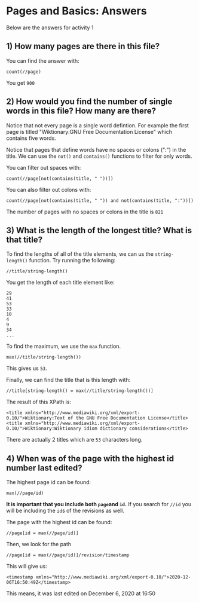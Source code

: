 # Pages and Basics: Answers 

Below are the answers for activity 1

## 1) How many pages are there in this file?

You can find the answer with:
```
count(//page)
```

You get `900`

## 2) How would you find the number of single words in this file? How many are there?


Notice that not every page is a single word defintion. For example the first page is titled "Wiktionary:GNU Free Documentation License" which contains five words.

Notice that pages that define words have no spaces or colons (":") in the title. We can use the `not()` and `contains()` functions to filter for only words. 

You can filter out spaces with:
```
count(//page[not(contains(title, " "))])
```

You can also filter out colons with:

```
count(//page[not(contains(title, " ")) and not(contains(title, ":"))])
```

The number of pages with no spaces or colons in the title is `821`


## 3) What is the length of the longest title? What is that title?

To find the lengths of all of the title elements, we can us the `string-length()` function. Try running the following:

```
//title/string-length()
```
You get the length of each title element like:
```
29
41
53
33
10
4
9
34
...
```

To find the maximum, we use the `max` function. 

```
max(//title/string-length())
```

This gives us `53`. 

Finally, we can find the title that is this length with:
```
//title[string-length() = max(//title/string-length())]
```

The result of this XPath is: 
```
<title xmlns="http://www.mediawiki.org/xml/export-0.10/">Wiktionary:Text of the GNU Free Documentation License</title>
<title xmlns="http://www.mediawiki.org/xml/export-0.10/">Wiktionary:Wiktionary idiom dictionary considerations</title>
```

There are actually 2 titles which are `53` characters long. 

## 4) When was of the page with the highest id number last edited?


The highest page id can be found: 
```
max(//page/id)
```

**It is important that you include both `page`and `id`.** If you search for `//id` you will be including the `id`s of the revisions as well. 



The page with the highest id can be found: 
```
//page[id = max(//page/id)]
```

Then, we look for the path 
```
//page[id = max(//page/id)]/revision/timestamp
```

This will give us: 
```
<timestamp xmlns="http://www.mediawiki.org/xml/export-0.10/">2020-12-06T16:50:49Z</timestamp>
```

This means, it was last edited on December 6, 2020 at 16:50



